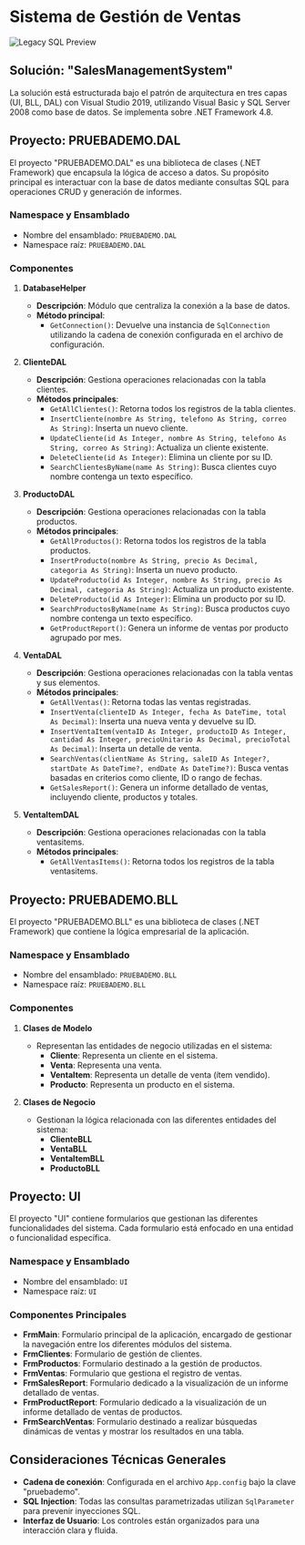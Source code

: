 # Sistema de Gestión de Ventas
![Legacy SQL Preview](https://github.com/user-attachments/assets/1747734e-2e85-4d60-897b-1289c6535f00)

## Solución: "SalesManagementSystem"
La solución está estructurada bajo el patrón de arquitectura en tres capas (UI, BLL, DAL) con Visual Studio 2019, utilizando Visual Basic y SQL Server 2008 como base de datos. Se implementa sobre .NET Framework 4.8.

## Proyecto: PRUEBADEMO.DAL
El proyecto "PRUEBADEMO.DAL" es una biblioteca de clases (.NET Framework) que encapsula la lógica de acceso a datos. Su propósito principal es interactuar con la base de datos mediante consultas SQL para operaciones CRUD y generación de informes.

### Namespace y Ensamblado
- Nombre del ensamblado: `PRUEBADEMO.DAL`
- Namespace raíz: `PRUEBADEMO.DAL`

### Componentes
1. **DatabaseHelper**
   - **Descripción**: Módulo que centraliza la conexión a la base de datos.
   - **Método principal**:
     - `GetConnection()`: Devuelve una instancia de `SqlConnection` utilizando la cadena de conexión configurada en el archivo de configuración.

2. **ClienteDAL**
   - **Descripción**: Gestiona operaciones relacionadas con la tabla clientes.
   - **Métodos principales**:
     - `GetAllClientes()`: Retorna todos los registros de la tabla clientes.
     - `InsertCliente(nombre As String, telefono As String, correo As String)`: Inserta un nuevo cliente.
     - `UpdateCliente(id As Integer, nombre As String, telefono As String, correo As String)`: Actualiza un cliente existente.
     - `DeleteCliente(id As Integer)`: Elimina un cliente por su ID.
     - `SearchClientesByName(name As String)`: Busca clientes cuyo nombre contenga un texto específico.

3. **ProductoDAL**
   - **Descripción**: Gestiona operaciones relacionadas con la tabla productos.
   - **Métodos principales**:
     - `GetAllProductos()`: Retorna todos los registros de la tabla productos.
     - `InsertProducto(nombre As String, precio As Decimal, categoria As String)`: Inserta un nuevo producto.
     - `UpdateProducto(id As Integer, nombre As String, precio As Decimal, categoria As String)`: Actualiza un producto existente.
     - `DeleteProducto(id As Integer)`: Elimina un producto por su ID.
     - `SearchProductosByName(name As String)`: Busca productos cuyo nombre contenga un texto específico.
     - `GetProductReport()`: Genera un informe de ventas por producto agrupado por mes.

4. **VentaDAL**
   - **Descripción**: Gestiona operaciones relacionadas con la tabla ventas y sus elementos.
   - **Métodos principales**:
     - `GetAllVentas()`: Retorna todas las ventas registradas.
     - `InsertVenta(clienteID As Integer, fecha As DateTime, total As Decimal)`: Inserta una nueva venta y devuelve su ID.
     - `InsertVentaItem(ventaID As Integer, productoID As Integer, cantidad As Integer, precioUnitario As Decimal, precioTotal As Decimal)`: Inserta un detalle de venta.
     - `SearchVentas(clientName As String, saleID As Integer?, startDate As DateTime?, endDate As DateTime?)`: Busca ventas basadas en criterios como cliente, ID o rango de fechas.
     - `GetSalesReport()`: Genera un informe detallado de ventas, incluyendo cliente, productos y totales.

5. **VentaItemDAL**
   - **Descripción**: Gestiona operaciones relacionadas con la tabla ventasitems.
   - **Métodos principales**:
     - `GetAllVentasItems()`: Retorna todos los registros de la tabla ventasitems.

## Proyecto: PRUEBADEMO.BLL
El proyecto "PRUEBADEMO.BLL" es una biblioteca de clases (.NET Framework) que contiene la lógica empresarial de la aplicación.

### Namespace y Ensamblado
- Nombre del ensamblado: `PRUEBADEMO.BLL`
- Namespace raíz: `PRUEBADEMO.BLL`

### Componentes
1. **Clases de Modelo**
   - Representan las entidades de negocio utilizadas en el sistema:
     - **Cliente**: Representa un cliente en el sistema.
     - **Venta**: Representa una venta.
     - **VentaItem**: Representa un detalle de venta (ítem vendido).
     - **Producto**: Representa un producto en el sistema.

2. **Clases de Negocio**
   - Gestionan la lógica relacionada con las diferentes entidades del sistema:
     - **ClienteBLL**
     - **VentaBLL**
     - **VentaItemBLL**
     - **ProductoBLL**

## Proyecto: UI
El proyecto "UI" contiene formularios que gestionan las diferentes funcionalidades del sistema. Cada formulario está enfocado en una entidad o funcionalidad específica.

### Namespace y Ensamblado
- Nombre del ensamblado: `UI`
- Namespace raíz: `UI`

### Componentes Principales
- **FrmMain**: Formulario principal de la aplicación, encargado de gestionar la navegación entre los diferentes módulos del sistema.
- **FrmClientes**: Formulario de gestión de clientes.
- **FrmProductos**: Formulario destinado a la gestión de productos.
- **FrmVentas**: Formulario que gestiona el registro de ventas.
- **FrmSalesReport**: Formulario dedicado a la visualización de un informe detallado de ventas.
- **FrmProductReport**: Formulario dedicado a la visualización de un informe detallado de ventas de productos.
- **FrmSearchVentas**: Formulario destinado a realizar búsquedas dinámicas de ventas y mostrar los resultados en una tabla.

## Consideraciones Técnicas Generales
- **Cadena de conexión**: Configurada en el archivo `App.config` bajo la clave "pruebademo".
- **SQL Injection**: Todas las consultas parametrizadas utilizan `SqlParameter` para prevenir inyecciones SQL.
- **Interfaz de Usuario**: Los controles están organizados para una interacción clara y fluida.
